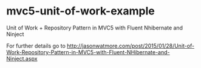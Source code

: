 # mvc5-unit-of-work-example
Unit of Work + Repository Pattern in MVC5 with Fluent Nhibernate and Ninject

For further details go to http://jasonwatmore.com/post/2015/01/28/Unit-of-Work-Repository-Pattern-in-MVC5-with-Fluent-NHibernate-and-Ninject.aspx